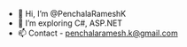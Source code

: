 - 👋 Hi, I’m @PenchalaRameshK
- 👀 I’m exploring C#, ASP.NET
- 📫 Contact - penchalaramesh.k@gmail.com

<!---
PenchalaRameshK/PenchalaRameshK is a ✨ special ✨ repository because its `README.md` (this file) appears on your GitHub profile.
You can click the Preview link to take a look at your changes.
--->
